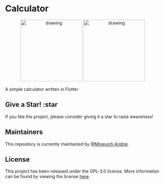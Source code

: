 # Calculator

<p  align="center">
 <img  src="https://github.com/MinevichAndrei/Flutter-calculator/blob/%233/assets/Screenshot_1.png?raw=true" alt="drawing" width="200"/>
 <img  src="https://github.com/MinevichAndrei/Flutter-calculator/blob/%233/assets/Screenshot_2.png?raw=true" alt="drawing" width="200"/>
</p>

A simple calculator written in Flutter

## Give a Star! :star

If you like the project, please consider giving it a star to raise awareness!

## Maintainers

This repository is currently maintained by [@Minevich Andrei](https://github.com/MinevichAndrei).

## License

This project has been released under the GPL-3.0 license. More information can be found by viewing the license [here](LICENSE).

